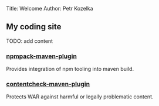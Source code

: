 Title: Welcome
Author: Petr Kozelka


## My coding site

TODO: add content

### [npmpack-maven-plugin](npmpack-maven-plugin/index.html)

Provides integration of npm tooling into maven build.

### [contentcheck-maven-plugin](contentcheck-maven-plugin/index.html)

Protects WAR against harmful or legally problematic content.


